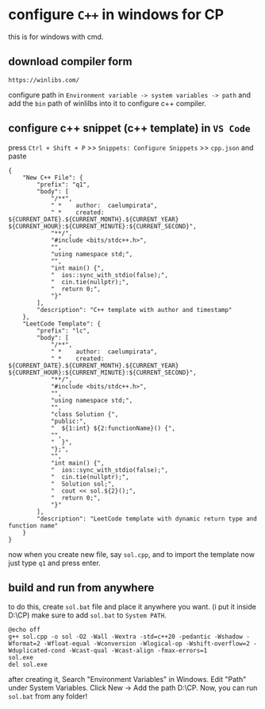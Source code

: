 # configure `C++` in windows for CP
this is for windows with cmd.

## download compiler form 
```
https://winlibs.com/
```
configure path in `Environment variable -> system variables -> path` and add the `bin` path of winlilbs into it to configure c++ compiler.

## configure c++ snippet (c++ template) in `VS Code`

press `Ctrl + Shift + P` >> `Snippets: Configure Snippets` >> `cpp.json` and paste 

```
{
	"New C++ File": {
		"prefix": "q1",
		"body": [
			"/**",
			" *    author:  caelumpirata",
			" *    created: ${CURRENT_DATE}.${CURRENT_MONTH}.${CURRENT_YEAR} ${CURRENT_HOUR}:${CURRENT_MINUTE}:${CURRENT_SECOND}",
			"**/",
			"#include <bits/stdc++.h>",
			"",
			"using namespace std;",
			"",
			"int main() {",
			"  ios::sync_with_stdio(false);",
			"  cin.tie(nullptr);",
			"  return 0;",
			"}"
		],
		"description": "C++ template with author and timestamp"
	},
	"LeetCode Template": {
		"prefix": "lc",
		"body": [
			"/**",
			" *    author:  caelumpirata",
			" *    created: ${CURRENT_DATE}.${CURRENT_MONTH}.${CURRENT_YEAR} ${CURRENT_HOUR}:${CURRENT_MINUTE}:${CURRENT_SECOND}",
			"**/",
			"#include <bits/stdc++.h>",
			"",
			"using namespace std;",
			"",
			"class Solution {",
			"public:",
			"  ${1:int} ${2:functionName}() {",
			"",
			"  }",
			"};",
			"",
			"int main() {",
			"  ios::sync_with_stdio(false);",
			"  cin.tie(nullptr);",
			"  Solution sol;",
			"  cout << sol.${2}();",
			"  return 0;",
			"}"
		],
		"description": "LeetCode template with dynamic return type and function name"
	}
}
```
now when you create new file, say `sol.cpp`, and to import the template now just type `q1` and press enter.

## build and run from anywhere 
to do this,
create `sol.bat` file and place it anywhere you want. (i put it inside D:\CP\)
make sure to add `sol.bat` to `System PATH`.

```
@echo off
g++ sol.cpp -o sol -O2 -Wall -Wextra -std=c++20 -pedantic -Wshadow -Wformat=2 -Wfloat-equal -Wconversion -Wlogical-op -Wshift-overflow=2 -Wduplicated-cond -Wcast-qual -Wcast-align -fmax-errors=1
sol.exe
del sol.exe
```
after creating it,
Search "Environment Variables" in Windows.
Edit "Path" under System Variables.
Click New → Add the path D:\CP\.
Now, you can run `sol.bat` from any folder!
